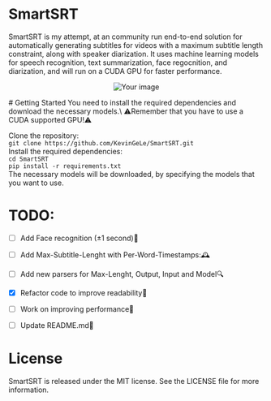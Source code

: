 # SmartSRT
SmartSRT is my attempt, at an community run end-to-end solution for automatically generating subtitles for videos with a maximum subtitle length constraint, along with speaker diarization. It uses machine learning models for speech recognition, text summarization, face regocnition, and diarization, and will run on a CUDA GPU for faster performance.
<p align="center">
  <img src="https://user-images.githubusercontent.com/125448701/219095732-20b727b8-8f3f-4f06-a89b-ab43faf3a7e7.png" alt="Your image">
</p>
# Getting Started
You need to install the required dependencies and download the necessary models.\
⚠️Remember that you have to use a CUDA supported GPU!⚠️

Clone the repository:\
`git clone https://github.com/KevinGeLe/SmartSRT.git`\
Install the required dependencies:\
`cd SmartSRT`\
`pip install -r requirements.txt`\
The necessary models will be downloaded, by specifying the models that you want to use.


# TODO:
- [ ] Add Face recognition (±1 second)👱
- [ ] Add Max-Subtitle-Lenght with Per-Word-Timestamps:🕰️
- [ ] Add new parsers for Max-Lenght, Output, Input and Model🔍
- [x] Refactor code to improve readability🐊
- [ ] Work on improving performance🦈
- [ ] Update README.md📑


# License
SmartSRT is released under the MIT license. See the LICENSE file for more information.
